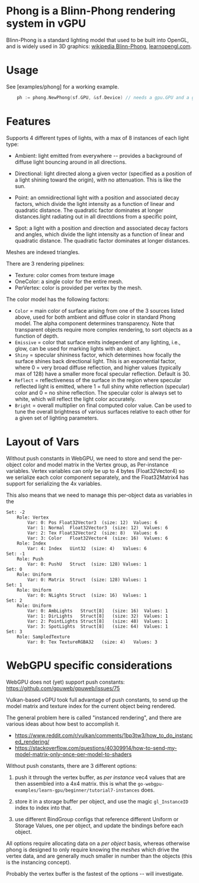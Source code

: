 # Phong is a Blinn-Phong rendering system in vGPU

Blinn-Phong is a standard lighting model that used to be built into OpenGL, and is widely used in 3D graphics: [wikipedia Blinn-Phong](https://en.wikipedia.org/wiki/Blinn%E2%80%93Phong_shading_model),  [learnopengl.com](https://learnopengl.com/Lighting/Basic-Lighting).

# Usage

See [examples/phong] for a working example.

```Go
    ph := phong.NewPhong(sf.GPU, &sf.Device) // needs a gpu.GPU and a gpu.Device
```

# Features

Supports 4 different types of lights, with a max of 8 instances of each light type:

* Ambient: light emitted from everywhere -- provides a background of diffuse light bouncing around in all directions.

* Directional: light directed along a given vector (specified as a position of a light shining toward the origin), with no attenuation.  This is like the sun.

* Point: an omnidirectional light with a position and associated decay factors, which divide the light intensity as a function of linear and quadratic distance.  The quadratic factor dominates at longer distances.light radiating out in all directdions from a specific point, 

* Spot: a light with a position and direction and associated decay factors and angles, which divide the light intensity as a function of linear and quadratic distance. The quadratic factor dominates at longer distances.

Meshes are indexed triangles.

There are 3 rendering pipelines:
* Texture: color comes from texture image
* OneColor: a single color for the entire mesh.
* PerVertex: color is provided per vertex by the mesh.

The color model has the following factors:
* `Color` = main color of surface arising from one of the 3 sources listed above, used for both ambient and diffuse color in standard Phong model.  The alpha component determines transparency.  Note that transparent objects require more complex rendering, to sort objects as a function of depth.
* `Emissive` = color that surface emits independent of any lighting, i.e., glow, can be used for marking lights with an object.
* `Shiny` = specular shininess factor, which determines how focally the surface shines back directional light. This is an exponential factor, where 0 = very broad diffuse reflection, and higher values (typically max of 128) have a smaller more focal specular reflection. Default is 30.
* `Reflect` = reflectiveness of the surface in the region where specular reflected light is emitted, where 1 = full shiny white reflection (specular) color and 0 = no shine reflection.  The specular color is always set to white, which will reflect the light color accurately.
* `Bright` = overall multiplier on final computed color value. Can be used to tune the overall brightness of various surfaces relative to each other for a given set of lighting parameters.

# Layout of Vars

Without push constants in WebGPU, we need to store and send the per-object color and model matrix in the Vertex group, as Per-instance variables.  Vertex variables can only be up to 4 bytes (Float32Vector4) so we serialize each color component separately, and the Float32Matrix4 has support for serializing the 4x variables.

This also means that we need to manage this per-object data as variables in the 

```
Set: -2
    Role: Vertex
        Var: 0:	Pos	Float32Vector3	(size: 12)	Values: 6
        Var: 1:	Normal	Float32Vector3	(size: 12)	Values: 6
        Var: 2:	Tex	Float32Vector2	(size: 8)	Values: 6
        Var: 3:	Color	Float32Vector4	(size: 16)	Values: 6
    Role: Index
        Var: 4:	Index	Uint32	(size: 4)	Values: 6
Set: -1
    Role: Push
        Var: 0:	PushU	Struct	(size: 128)	Values: 1
Set: 0
    Role: Uniform
        Var: 0:	Matrix	Struct	(size: 128)	Values: 1
Set: 1
    Role: Uniform
        Var: 0:	NLights	Struct	(size: 16)	Values: 1
Set: 2
    Role: Uniform
        Var: 0:	AmbLights	Struct[8]	(size: 16)	Values: 1
        Var: 1:	DirLights	Struct[8]	(size: 32)	Values: 1
        Var: 2:	PointLights	Struct[8]	(size: 48)	Values: 1
        Var: 3:	SpotLights	Struct[8]	(size: 64)	Values: 1
Set: 3
    Role: SampledTexture
        Var: 0:	Tex	TextureRGBA32	(size: 4)	Values: 3
```

# WebGPU specific considerations

WebGPU does not (yet) support push constants: https://github.com/gpuweb/gpuweb/issues/75

Vulkan-based vGPU took full advantage of push constants, to send up the model matrix and texture index for the current object being rendered.

The general problem here is called "instanced rendering", and there are various ideas about how best to accomplish it.

* https://www.reddit.com/r/vulkan/comments/1bp3tw3/how_to_do_instanced_rendering/
* https://stackoverflow.com/questions/40309914/how-to-send-my-model-matrix-only-once-per-model-to-shaders

Without push constants, there are 3 different options:

1. push it through the vertex buffer, as _per instance_ vec4 values that are then assembled into a 4x4 matrix.  this is what the `go-webgpu-examples/learn-gpu/beginner/tutorial7-instances` does.

2. store it in a storage buffer per object, and use the magic `gl_InstanceID` index to index into that.

3. use different BindGroup configs that reference different Uniform or Storage Values, one per object, and update the bindings before each object.

All options require allocating data on a _per object_ basis, whereas otherwise phong is designed to only require knowing the _meshes_ which drive the vertex data, and are generally much smaller in number than the objects (this is the instancing concept).

Probably the vertex buffer is the fastest of the options -- will investigate.


